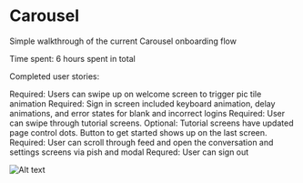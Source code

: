 Carousel
========
Simple walkthrough of the current Carousel onboarding flow

Time spent: 6 hours spent in total

Completed user stories:

Required: Users can swipe up on welcome screen to trigger pic tile animation
Required: Sign in screen included keyboard animation, delay animations, and error states for blank and incorrect logins
Required: User can swipe through tutorial screens.
Optional: Tutorial screens have updated page control dots. Button to get started shows up on the last screen.
Required: User can scroll through feed and open the conversation and settings screens via pish and modal
Requred: User can sign out

![Alt text](https://raw.githubusercontent.com/samjau/Carousel/master/carousel.gif "App walkthrough")
